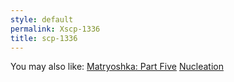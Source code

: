 ```yaml
---
style: default
permalink: Xscp-1336
title: scp-1336
---
```

You may also like:
[Matryoshka: Part Five](http://scp-wiki.net/matryoshka-five)
[Nucleation](http://scp-wiki.net/cav-002)